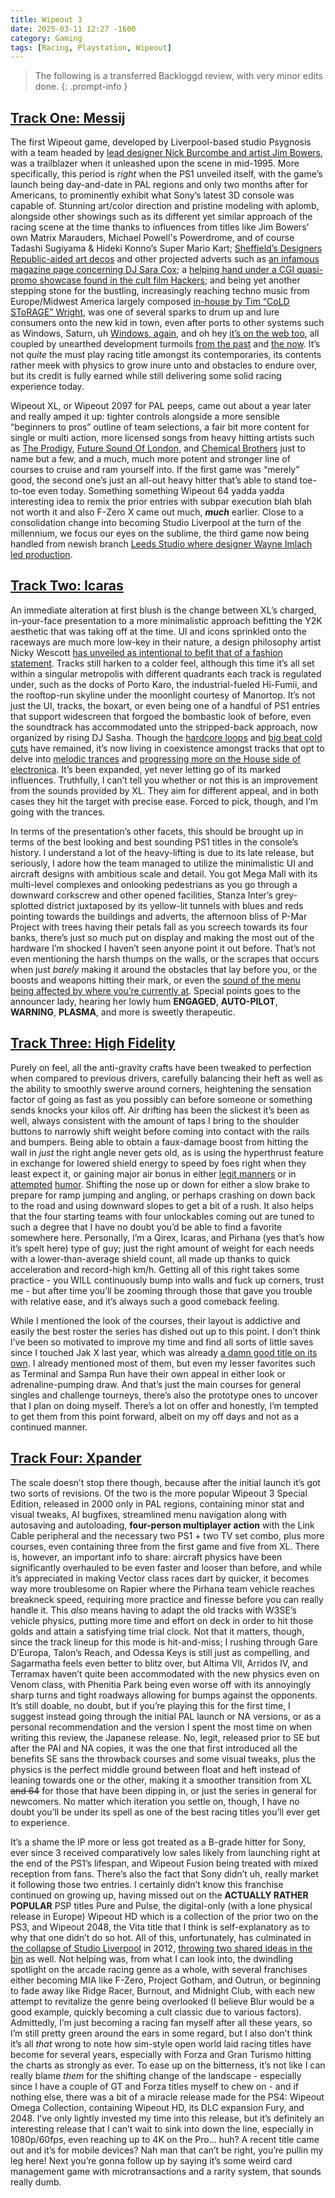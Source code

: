 ```yaml
---
title: Wipeout 3
date: 2025-03-11 12:27 -1600
category: Gaming
tags: [Racing, Playstation, Wipeout]
---
```


> The following is a transferred Backloggd review, with very minor edits done.
{: .prompt-info }

## [**Track One: Messij**](https://youtu.be/4uQnXvRndcE)

The first Wipeout game, developed by Liverpool-based studio Psygnosis with a team headed by [lead designer Nick Burcombe and artist Jim Bowers](https://mcvuk.com/business-news/history-lesson-the-story-of-wipeout/), was a trailblazer when it unleashed upon the scene in mid-1995. More specifically, this period is _right_ when the PS1 unveiled itself, with the game’s launch being day-and-date in PAL regions and only two months after for Americans,  to prominently exhibit what Sony’s latest 3D console was capable of. Stunning art/color direction and pristine modeling with aplomb, alongside other showings such as its different yet similar approach of the racing scene at the time thanks to influences from titles like Jim Bowers' own Matrix Marauders, Michael Powell's Powerdrome, and of course Tadashi Sugiyama & Hideki Konno’s Super Mario Kart; [Sheffield’s Designers Republic-aided art decos](https://www.thedesignersrepublic.com/wipeout) and other projected adverts such as [an infamous magazine page concerning DJ Sara Cox](https://i.postimg.cc/TPkTVqfc/136394351792.png); a [helping hand under a CGI quasi-promo showcase found in the cult film Hackers](https://youtu.be/ATlszssL-eI?t=13); and being yet another stepping stone for the bustling, increasingly reaching techno music from Europe/Midwest America largely composed [in-house by Tim “CoLD SToRAGE” Wright](https://tinyurl.com/4wb9x9ym), was one of several sparks to drum up and lure consumers onto the new kid in town, even after ports to other systems such as Windows, Saturn, uh [Windows, again,](https://github.com/wipeout-phantom-edition/wipeout-phantom-edition) and oh hey [it’s on the web too](https://phoboslab.org/wipegame/), all coupled by unearthed development turmoils [from the past](https://www.eurogamer.net/wipeout-the-rise-and-fall-of-sony-studio-liverpool) and [the now](https://www.timeextension.com/features/the-making-of-wipeout-the-trailblazer-of-generation-playstation). It’s not *quite* the must play racing title amongst its contemporaries, its contents rather meek with physics to grow inure unto and obstacles to endure over, but its credit is fully earned while still delivering some solid racing experience today. 

Wipeout XL, or Wipeout 2097 for PAL peeps, came out about a year later and really amped it up: tighter controls alongside a more sensible “beginners to pros” outline of team selections, a fair bit more content for single or multi action, more licensed songs from heavy hitting artists such as [The Prodigy](https://youtu.be/DO02QXn-n5M), [Future Sound Of London](https://youtu.be/Dwij5-mq7Mg), and [Chemical Brothers](https://youtu.be/N2QE_2q-CUk?si=G8Y84ALzwFvtIf5N) just to name but a few, and a much, much more potent and stronger line of courses to cruise and ram yourself into. If the first game was “merely” good, the second one’s just an all-out heavy hitter that’s able to stand toe-to-toe even today. Something something Wipeout 64 yadda yadda interesting idea to remix the prior entries with subpar execution blah blah not worth it and also F-Zero X came out much, ***much*** earlier. Close to a consolidation change into becoming Studio Liverpool at the turn of the millennium, we focus our eyes on the sublime, the third game now being handled from newish branch [Leeds Studio where designer Wayne Imlach led production](https://www.thepixelempire.net/pixel-qa---wayne-imlach-lead-designer-wip3out.html).

## [**Track Two: Icaras**](https://youtu.be/EpZltydXlkE)

An immediate alteration at first blush is the change between XL’s charged, in-your-face presentation to a more minimalistic approach befitting the Y2K aesthetic that was taking off at the time. UI and icons sprinkled onto the raceways are much more low-key in their nature, a design philosophy artist Nicky Wescott [has unveiled as intentional to befit that of a fashion statement](https://tinyurl.com/4dsecjy2). Tracks still harken to a colder feel, although this time it’s all set within a singular metropolis with different quadrants each track is regulated under, such as the docks of Porto Karo, the industrial-fueled Hi-Fumii, and the rooftop-run skyline under the moonlight courtesy of Manortop. It’s not just the UI, tracks, the boxart, or even being one of a handful of PS1 entries that support widescreen that forgoed the bombastic look of before, even the soundtrack has accommodated unto the stripped-back approach, now organized by rising DJ Sasha. Though the [hardcore loops](https://youtu.be/UgX_DWsvpmI) and [big beat cold cuts](https://youtu.be/t7uKuSKpL74) have remained, it’s now living in coexistence amongst tracks that opt to delve into [melodic trances](https://youtu.be/3rAPOQw1qq0) and [progressing more on the House side of electronica](https://youtu.be/y9IsIwOqNmQ). It’s been expanded, yet never letting go of its marked influences. Truthfully, I can’t tell you whether or not this is an improvement from the sounds provided by XL. They aim for different appeal, and in both cases they hit the target with precise ease. Forced to pick, though, and I’m going with the trances. 

In terms of the presentation’s other facets, this should be brought up in terms of the best looking and best sounding PS1 titles in the console’s history. I understand a lot of the heavy-lifting is due to its late release, but seriously, I adore how the team managed to utilize the minimalistic UI and aircraft designs with ambitious scale and detail. You got Mega Mall with its multi-level complexes and onlooking pedestrians as you go through a downward corkscrew and other opened facilities, Stanza Inter’s grey-splotted district juxtaposed by its yellow-lit tunnels with blues and reds pointing towards the buildings and adverts, the afternoon bliss of P-Mar Project with trees having their petals fall as you screech towards its four banks, there’s just so much put on display and making the most out of the hardware I’m shocked I haven’t seen anyone point it out before. That’s not even mentioning the harsh thumps on the walls, or the scrapes that occurs when just *barely* making it around the obstacles that lay before you, or the boosts and weapons hitting their mark, or even the [sound of the menu being affected by where you’re currently at](https://streamable.com/rxbmlt). Special points goes to the announcer lady, hearing her lowly hum **ENGAGED**, **AUTO-PILOT**, **WARNING**, **PLASMA**, and more is sweetly therapeutic. 

## [**Track Three: High Fidelity**](https://youtu.be/JXWkKO4eplY)

Purely on feel, all the anti-gravity crafts have been tweaked to perfection when compared to previous drivers, carefully balancing their heft as well as the ability to smoothly swerve around corners, heightening the sensation factor of going as fast as you possibly can before someone or something sends knocks your kilos off. Air drifting has been the slickest it’s been as well, always consistent with the amount of taps I bring to the shoulder buttons to narrowly shift weight before coming into contact with the rails and bumpers. Being able to obtain a faux-damage boost from hitting the wall in *just* the right angle never gets old, as is using the hyperthrust feature in exchange for lowered shield energy to speed by foes right when they least expect it, or gaining major air bonus in either [legit manners](https://streamable.com/j0yebf) or in [attempted](https://streamable.com/7zdc5k) [humor](https://streamable.com/qeoinc). Shifting the nose up or down for either a slow brake to prepare for ramp jumping and angling, or perhaps crashing on down back to the road and using downward slopes to get a bit of a rush. It also helps that the four starting teams with four unlockables coming out are tuned to such a degree that I have no doubt you’d be able to find a favorite somewhere here. Personally, I’m a Qirex, Icaras, and Pirhana (yes that’s how it’s spelt here) type of guy; just the right amount of weight for each needs with a lower-than-average shield count, all made up thanks to quick acceleration and record-high km/h. Getting all of this right takes some practice - you WILL continuously bump into walls and fuck up corners, trust  me - but after time you’ll be zooming through those that gave you trouble with relative ease, and it’s always such a good comeback feeling.

While I mentioned the look of the courses, their layout is addictive and easily the best roster the series has dished out up to this point. I don’t think I’ve been so motivated to improve my time and find all sorts of little saves since I touched Jak X last year, which was already [a damn good title on its own](https://backloggd.com/u/BlazingWaters/review/453027/). I already mentioned most of them, but even my lesser favorites such as Terminal and Sampa Run have their own appeal in either look or adrenaline-pumping draw. And that’s just the main courses for general singles and challenge tourneys, there’s also the prototype ones to uncover that I plan on doing myself. There’s a lot on offer and honestly, I’m tempted to get them from this point forward, albeit on my off days and not as a continued manner.


## [**Track Four: Xpander**](https://youtu.be/WRjr0DQMrOU)

The scale doesn’t stop there though, because after the initial launch it’s got two sorts of revisions. Of the two is the more popular Wipeout 3 Special Edition, released in 2000 only in PAL regions, containing minor stat and visual tweaks, AI bugfixes, streamlined menu navigation along with autosaving and autoloading, **four-person  multiplayer action** with the Link Cable peripheral and the necessary two PS1 + two TV set combo, plus more courses, even containing three from the first game and five from XL. There is, however, an important info to share: aircraft physics have been significantly overhauled to be even faster and looser than before, and while it’s appreciated in making Vector class races dart by quicker, it becomes way more troublesome on Rapier where the Pirhana team vehicle reaches breakneck speed, requiring more practice and finesse before you can really handle it. This *also* means having to adapt the old tracks with W3SE’s vehicle physics, putting more time and effort on deck in order to hit those golds and attain a satisfying time trial clock. Not that it matters, though, since the track lineup for this mode is hit-and-miss; I rushing through Gare D’Europa, Talon’s Reach, and Odessa Keys is still just as compelling, and Sagarmatha feels even better to blitz over, but Altima VII, Arridos IV, and Terramax haven’t quite been accommodated with the new physics even on Venom class, with Phenitia Park being even worse off with its annoyingly sharp turns and tight roadways allowing for bumps against the opponents. It’s still doable, no doubt, but if you’re playing this for the first time, I suggest instead going through the initial PAL launch or NA versions, or as a personal recommendation and the version I spent the most time on when writing this review, the Japanese release. No, legit, released prior to SE but after the PAl and NA copies, it was the one that first introduced all the benefits SE sans the throwback courses and some visual tweaks, plus the physics is the perfect middle ground between float and heft instead of leaning towards one or the other, making it a smoother transition from XL ~~and 64~~ for those that have been dipping in, or just the series in general for newcomers. No matter which iteration you settle on, though, I have no doubt you’ll be under its spell as one of the best racing titles you’ll ever get to experience.

It’s a shame the IP more or less got treated as a B-grade hitter for Sony, ever since 3 received comparatively low sales likely from launching right at the end of the PS1’s lifespan, and Wipeout Fusion being treated with mixed reception from fans. There’s also the fact that Sony didn’t uh, really market it following those two entries. I certainly didn’t know this franchise continued on growing up, having missed out on the **ACTUALLY RATHER POPULAR** PSP titles Pure and Pulse, the digital-only (with a lone physical release in Europe) Wipeout HD which is a collection of the prior two on the PS3, and Wipeout 2048, the Vita title that I think is self-explanatory as to why that one didn’t do so hot. All of this, unfortunately, has culminated in [the collapse of Studio Liverpool](https://www.eurogamer.net/sony-closes-wipeout-developer-sony-liverpool-report) in 2012, [throwing two shared ideas in the bin](https://www.eurogamer.net/sources-sony-liverpool-was-working-on-wipeout-ps4-and-a-splinter-cell-style-game-for-ps4) as well. Not helping was, from what I can look into, the dwindling spotlight on the arcade racing genre as a whole, with several franchises either becoming MIA like F-Zero, Project Gotham, and Outrun, or beginning to fade away like Ridge Racer, Burnout, and Midnight Club, with each new attempt to revitalize the genre being overlooked (I believe Blur would be a good example, quickly becoming a cult classic due to various factors). Admittedly, I’m just becoming a racing fan myself after all these years, so I’m still pretty green around the ears in some regard, but I also don’t think it’s all *that* wrong to note how sim-style open world laid racing titles have become for several years, especially with Forza and Gran Turismo hitting the charts as strongly as ever.  To ease up on the bitterness, it’s not like I can really blame *them* for the shifting change of the landscape - especially since I have a couple of GT and Forza titles myself to chew on - and if nothing else, there was a bit of a miracle release made for the PS4: Wipeout Omega Collection, containing Wipeout HD, its DLC expansion Fury, and 2048. I’ve only lightly invested my time into this release, but it’s definitely an interesting release that I can’t wait to sink into down the line, especially in 1080p/60fps, even reaching up to 4K on the Pro… huh? A recent title came out and it’s for mobile devices? Nah man that can’t be right, you’re pullin my leg here! Next you’re gonna follow up by saying it’s some weird card management game with microtransactions and a rarity system, that sounds really dumb.